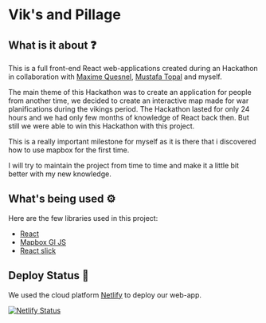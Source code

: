 # Vik's and Pillage 

## What is it about ❓

This is a full front-end React web-applications created during an Hackathon in collaboration with [Maxime Quesnel](https://github.com/Maxime-Quesnel), [Mustafa Topal](https://github.com/MustafaTopal28) and myself.

The main theme of this Hackathon was to create an application for people from another time, we decided to create an interactive map made for war planifications during the vikings period. The Hackathon lasted for only 24 hours and we had only few months of knowledge of React back then. But still we were able to win this Hackathon with this project.

This is a really important milestone for myself as it is there that i discovered how to use mapbox for the first time.

I will try to maintain the project from time to time and make it a little bit better with my new knowledge.

## What's being used ⚙️

Here are the few libraries used in this project:

- [React](https://reactjs.org/docs/getting-started.html)
- [Mapbox Gl JS](https://docs.mapbox.com/mapbox-gl-js/guides/)
- [React slick](https://react-slick.neostack.com/)

## Deploy Status 🚀

We used the cloud platform [Netlify](https://www.netlify.com/) to deploy our web-app.

[![Netlify Status](https://api.netlify.com/api/v1/badges/72a76cf8-2635-4c72-a4f2-ca68af0e4afb/deploy-status)](https://app.netlify.com/sites/viks-and-pillage/deploys)


